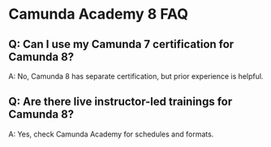 # Camunda Academy 8 FAQ
## Q: Can I use my Camunda 7 certification for Camunda 8?
A: No, Camunda 8 has separate certification, but prior experience is helpful.
## Q: Are there live instructor-led trainings for Camunda 8?
A: Yes, check Camunda Academy for schedules and formats.
